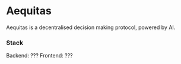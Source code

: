 # Aequitas

Aequitas is a decentralised decision making protocol, powered by AI.

### Stack
Backend: ???
Frontend: ???
